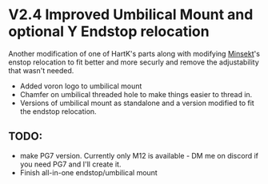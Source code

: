 # V2.4 Improved Umbilical Mount and optional Y Endstop relocation

Another modification of one of HartK's parts along with modifying [Minsekt](https://github.com/VoronDesign/VoronUsers/tree/master/printer_mods/Minsekt)'s enstop relocation to fit better and more securly and remove the adjustability that wasn't needed.

* Added voron logo to umbilical mount
* Chamfer on umbilical threaded hole to make things easier to thread in.
* Versions of umbilical mount as standalone and a version modified to fit the endstop relocation.


## TODO:

* make PG7 version. Currently only M12 is available - DM me on discord if you need PG7 and I'll create it.
* Finish all-in-one endstop/umbilical mount

